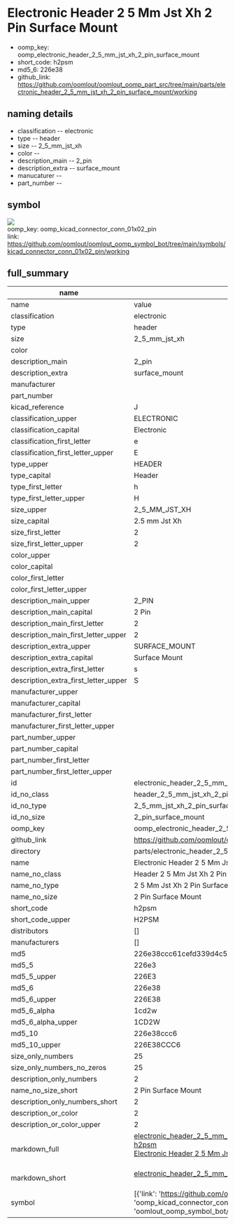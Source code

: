 # Electronic Header 2 5 Mm Jst Xh 2 Pin Surface Mount

  
* oomp_key: oomp_electronic_header_2_5_mm_jst_xh_2_pin_surface_mount 
* short_code: h2psm
* md5_6: 226e38  
* github_link: https://github.com/oomlout/oomlout_oomp_part_src/tree/main/parts/electronic_header_2_5_mm_jst_xh_2_pin_surface_mount/working  
## naming details
* classification -- electronic
* type -- header
* size -- 2_5_mm_jst_xh
* color -- 
* description_main -- 2_pin
* description_extra -- surface_mount
* manucaturer -- 
* part_number -- 



## symbol

![](symbol/{index}}/working/working_600.png)  
oomp_key: oomp_kicad_connector_conn_01x02_pin  
link: https://github.com/oomlout/oomlout_oomp_symbol_bot/tree/main/symbols/kicad_connector_conn_01x02_pin/working  


## full_summary
| name | value | 
| --- | --- | 
| name | value | 
| classification | electronic | 
| type | header | 
| size | 2_5_mm_jst_xh | 
| color |  | 
| description_main | 2_pin | 
| description_extra | surface_mount | 
| manufacturer |  | 
| part_number |  | 
| kicad_reference | J | 
| classification_upper | ELECTRONIC | 
| classification_capital | Electronic | 
| classification_first_letter | e | 
| classification_first_letter_upper | E | 
| type_upper | HEADER | 
| type_capital | Header | 
| type_first_letter | h | 
| type_first_letter_upper | H | 
| size_upper | 2_5_MM_JST_XH | 
| size_capital | 2.5 mm Jst Xh | 
| size_first_letter | 2 | 
| size_first_letter_upper | 2 | 
| color_upper |  | 
| color_capital |  | 
| color_first_letter |  | 
| color_first_letter_upper |  | 
| description_main_upper | 2_PIN | 
| description_main_capital | 2 Pin | 
| description_main_first_letter | 2 | 
| description_main_first_letter_upper | 2 | 
| description_extra_upper | SURFACE_MOUNT | 
| description_extra_capital | Surface Mount | 
| description_extra_first_letter | s | 
| description_extra_first_letter_upper | S | 
| manufacturer_upper |  | 
| manufacturer_capital |  | 
| manufacturer_first_letter |  | 
| manufacturer_first_letter_upper |  | 
| part_number_upper |  | 
| part_number_capital |  | 
| part_number_first_letter |  | 
| part_number_first_letter_upper |  | 
| id | electronic_header_2_5_mm_jst_xh_2_pin_surface_mount | 
| id_no_class | header_2_5_mm_jst_xh_2_pin_surface_mount | 
| id_no_type | 2_5_mm_jst_xh_2_pin_surface_mount | 
| id_no_size | 2_pin_surface_mount | 
| oomp_key | oomp_electronic_header_2_5_mm_jst_xh_2_pin_surface_mount | 
| github_link | https://github.com/oomlout/oomlout_oomp_part_src/tree/main/parts/electronic_header_2_5_mm_jst_xh_2_pin_surface_mount/working | 
| directory | parts/electronic_header_2_5_mm_jst_xh_2_pin_surface_mount | 
| name | Electronic Header 2 5 Mm Jst Xh 2 Pin Surface Mount | 
| name_no_class | Header 2 5 Mm Jst Xh 2 Pin Surface Mount | 
| name_no_type | 2 5 Mm Jst Xh 2 Pin Surface Mount | 
| name_no_size | 2 Pin Surface Mount | 
| short_code | h2psm | 
| short_code_upper | H2PSM | 
| distributors | [] | 
| manufacturers | [] | 
| md5 | 226e38ccc61cefd339d4c56c401e4e5c | 
| md5_5 | 226e3 | 
| md5_5_upper | 226E3 | 
| md5_6 | 226e38 | 
| md5_6_upper | 226E38 | 
| md5_6_alpha | 1cd2w | 
| md5_6_alpha_upper | 1CD2W | 
| md5_10 | 226e38ccc6 | 
| md5_10_upper | 226E38CCC6 | 
| size_only_numbers | 25 | 
| size_only_numbers_no_zeros | 25 | 
| description_only_numbers | 2 | 
| name_no_size_short | 2 Pin Surface Mount | 
| description_only_numbers_short | 2 | 
| description_or_color | 2 | 
| description_or_color_upper | 2 | 
| markdown_full | [electronic_header_2_5_mm_jst_xh_2_pin_surface_mount](https://github.com/oomlout/oomlout_oomp_part_src/tree/main/parts/electronic_header_2_5_mm_jst_xh_2_pin_surface_mount/working)<br>[h2psm](https://github.com/oomlout/oomlout_oomp_part_src/tree/main/parts/electronic_header_2_5_mm_jst_xh_2_pin_surface_mount/working)<br>[Electronic Header 2 5 Mm Jst Xh 2 Pin Surface Mount](https://github.com/oomlout/oomlout_oomp_part_src/tree/main/parts/electronic_header_2_5_mm_jst_xh_2_pin_surface_mount/working)<br><br> | 
| markdown_short | [electronic_header_2_5_mm_jst_xh_2_pin_surface_mount](https://github.com/oomlout/oomlout_oomp_part_src/tree/main/parts/electronic_header_2_5_mm_jst_xh_2_pin_surface_mount/working)<br><br> | 
| symbol | [{'link': 'https://github.com/oomlout/oomlout_oomp_symbol_bot/tree/main/symbols/kicad_connector_conn_01x02_pin', 'oomp_key': 'oomp_kicad_connector_conn_01x02_pin', 'directory': 'oomlout_oomp_symbol_bot/symbols/kicad_connector_conn_01x02_pin//working/working.kicad_sym', 'index': 0}] | 

